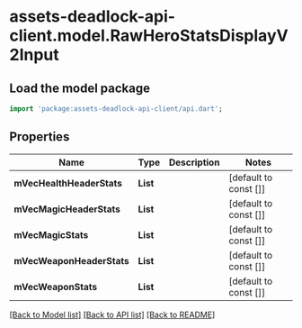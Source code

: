 # assets-deadlock-api-client.model.RawHeroStatsDisplayV2Input

## Load the model package
```dart
import 'package:assets-deadlock-api-client/api.dart';
```

## Properties
Name | Type | Description | Notes
------------ | ------------- | ------------- | -------------
**mVecHealthHeaderStats** | **List<String>** |  | [default to const []]
**mVecMagicHeaderStats** | **List<String>** |  | [default to const []]
**mVecMagicStats** | **List<String>** |  | [default to const []]
**mVecWeaponHeaderStats** | **List<String>** |  | [default to const []]
**mVecWeaponStats** | **List<String>** |  | [default to const []]

[[Back to Model list]](../README.md#documentation-for-models) [[Back to API list]](../README.md#documentation-for-api-endpoints) [[Back to README]](../README.md)


